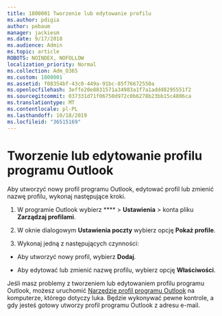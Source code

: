 ```yaml
---
title: 1800001 Tworzenie lub edytowanie profilu
ms.author: pdigia
author: pebaum
manager: jackiesm
ms.date: 9/17/2018
ms.audience: Admin
ms.topic: article
ROBOTS: NOINDEX, NOFOLLOW
localization_priority: Normal
ms.collection: Adm_O365
ms.custom: 1800001
ms.assetid: f08354bf-43c0-449a-91bc-85f76672550a
ms.openlocfilehash: 3effe20e8831571a34983a1f7a1addd8295551f2
ms.sourcegitcommit: 037331d71f06750d972c0b6278b23bb15c4806ca
ms.translationtype: MT
ms.contentlocale: pl-PL
ms.lasthandoff: 10/18/2019
ms.locfileid: "36515169"
---
```

# <a name="create-or-edit-an-outlook-profile"></a>Tworzenie lub edytowanie profilu programu Outlook

Aby utworzyć nowy profil programu Outlook, edytować profil lub zmienić nazwę profilu, wykonaj następujące kroki.
  
1. W programie Outlook wybierz **** \> **Ustawienia** \> konta pliku **Zarządzaj profilami**.
    
2. W oknie dialogowym **Ustawienia poczty** wybierz opcję **Pokaż profile**.
    
3. Wykonaj jedną z następujących czynności:
    
  - Aby utworzyć nowy profil, wybierz **Dodaj**.
    
  - Aby edytować lub zmienić nazwę profilu, wybierz opcję **Właściwości**.
    
Jeśli masz problemy z tworzeniem lub edytowaniem profilu programu Outlook, możesz uruchomić [Narzędzie profil programu Outlook](https://aka.ms/SaRA-OutlookSetupProfile) na komputerze, którego dotyczy luka. Będzie wykonywać pewne kontrole, a gdy jesteś gotowy utworzy profil programu Outlook z adresu e-mail. 
  

